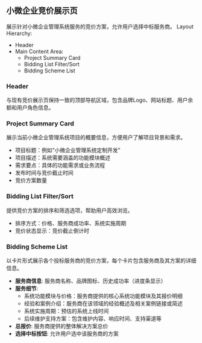 ## 小微企业竞价展示页
展示针对小微企业管理系统服务的竞价方案，允许用户选择中标服务商。
Layout Hierarchy:
- Header
- Main Content Area:
  - Project Summary Card
  - Bidding List Filter/Sort
  - Bidding Scheme List

### Header
与现有竞价展示页保持一致的顶部导航区域，包含品牌Logo、网站标题、用户余额和用户角色信息。

### Project Summary Card
展示当前小微企业管理系统项目的概要信息，方便用户了解项目背景和需求。
- 项目标题：例如“小微企业管理系统定制开发”
- 项目描述：系统需要涵盖的功能模块概述
- 需求要点：具体的功能需求或业务流程
- 发布时间与竞价截止时间
- 竞价方案数量

### Bidding List Filter/Sort
提供竞价方案的排序和筛选选项，帮助用户高效浏览。
- 排序方式：价格、服务商成功率、系统实施周期
- 竞价状态显示：竞价截止倒计时

### Bidding Scheme List
以卡片形式展示各个投标服务商的竞价方案，每个卡片包含服务商及其方案的详细信息。
- **服务商信息**: 服务商名称、品牌图标、历史成功率（进度条显示）
- **服务细节**:
    - 系统功能模块与价格：服务商提供的核心系统功能模块及其报价明细
    - 经验和案例介绍：服务商在该领域的经验概述及相关案例链接或简述
    - 系统实施周期：预估的系统上线时间
    - 后续维护支持方案：包含维护内容、响应时间、支持渠道等
- **总报价**: 服务商提供的整体解决方案总价
- **选择中标按钮**: 允许用户选中该服务商的方案